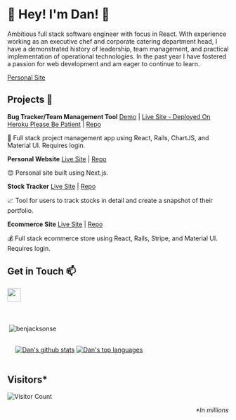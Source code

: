 # :wave: Hey! I'm Dan! :wave:

Ambitious full stack software engineer with focus in React. With experience working as an executive chef and corporate catering department head, I have a demonstrated history of leadership, team management, and practical implementation of operational technologies. In the past year I have fostered a passion for web development and am eager to continue to learn.

[Personal Site](https://www.dan-hyman.com/)

## Projects :art:

**Bug Tracker/Team Management Tool** [Demo](https://www.youtube.com/watch?v=1PFvqD9YMrc) | [Live Site - Deployed On Heroku Please Be Patient](https://peaceful-meadow-98604.herokuapp.com/) | [Repo](https://github.com/dahyman91/bug-tracker)

:floppy_disk: Full stack project management app using React, Rails, ChartJS, and Material UI. Requires login.

**Personal Website** [Live Site](https://www.dan-hyman.com/) | [Repo](https://github.com/dahyman91/NextPortfolio)

:blush: Personal site built using Next.js.

**Stock Tracker** [Live Site](https://financial-dashboard-project.netlify.app/) | [Repo](https://github.com/dahyman91/financial-dashboard)

:chart_with_upwards_trend: Tool for users to track stocks in detail and create a snapshot of their portfolio.

**Ecommerce Site** [Live Site](https://ecommerce-material-ui-project.herokuapp.com/) | [Repo](https://github.com/dahyman91/ecommerce)

:moneybag: Full stack ecommerce store using React, Rails, Stripe, and Material UI. Requires login.

## Get in Touch :mailbox:

<p>
  <a href="https://www.linkedin.com/in/dan-hyman-dev/" target="blank"><img align="left" src="https://cdn.jsdelivr.net/npm/simple-icons@3.0.1/icons/linkedin.svg" height="30" width="30" /></a>
 </p>
 
 <br />
 &emsp;
 

<br />
<br />
<br />

<p>&nbsp;<img align="center" src="https://github-readme-stats.vercel.app/api?username=dahyman91&show_icons=true&locale=en" alt="benjacksonse" /></p>

<br />
&emsp;
<a href="https://github.com/dahyman91/github-readme-stats"><img src="https://github-readme-stats.vercel.app/api?username=dahyman91&show_icons=true&theme=cobalt&include_all_commits=true&count_private=true" alt="Dan's github stats"/></a>
<a href="https://github.com/dahyman91"><img src="https://github-readme-stats.vercel.app/api/top-langs/?username=dahyman91&layout=compact&theme=buefy" alt="Dan's top languages"/></a><br><br />

## Visitors*
![Visitor Count](https://profile-counter.glitch.me/dahyman91/count.svg)
*<p align="right">&#42;In millions</p>*
